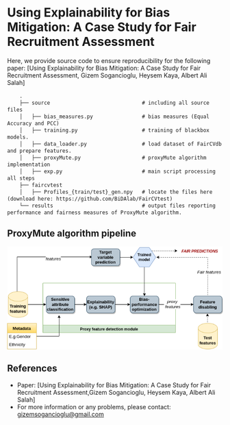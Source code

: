 # Using Explainability for Bias Mitigation: A Case Study for Fair Recruitment Assessment
Here, we provide source code to ensure reproducibility for the following paper: [Using Explainability for Bias Mitigation: A Case Study for Fair Recruitment Assessment, Gizem Sogancioglu, Heysem Kaya, Albert Ali Salah]

        .
        ├── source                              # including all source files                 
        │   ├── bias_measures.py                # bias measures (Equal Accuracy and PCC)
        │   ├── training.py                     # training of blackbox models. 
        │   ├── data_loader.py                  # load dataset of FairCVdb and prepare features.
        │   ├── proxyMute.py                    # proxyMute algorithm implementation
        │   ├── exp.py                          # main script processing all steps 
        ├── faircvtest                         
        │   ├── Profiles_{train/test}_gen.npy   # locate the files here (download here: https://github.com/BiDAlab/FairCVtest) 
        └── results                             # output files reporting performance and fairness measures of ProxyMute algorithm. 

## ProxyMute algorithm pipeline

![Alt text](pipeline.png?raw=true "The proposed bias mitigation pipeline (ProxyMute) using feature attribution-based explainability method.")

## References
* Paper: [Using Explainability for Bias Mitigation: A Case Study for Fair Recruitment Assessment,Gizem Sogancioglu, Heysem Kaya, Albert Ali Salah]
* For more information or any problems, please contact: gizemsogancioglu@gmail.com
